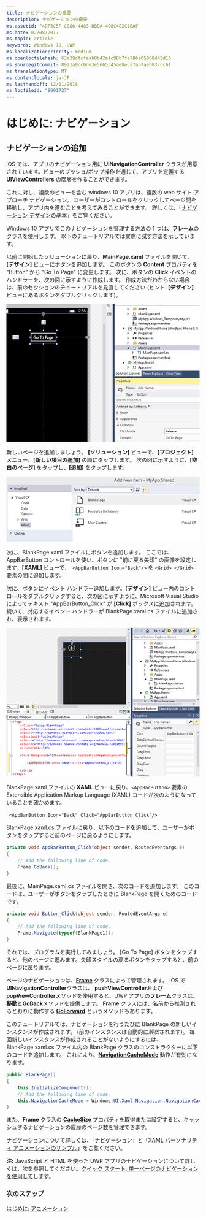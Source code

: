 ```yaml
---
title: ナビゲーションの概要
description: ナビゲーションの概要
ms.assetid: F4DF5C5F-C886-4483-BBDA-498C4E2C1BAF
ms.date: 02/08/2017
ms.topic: article
keywords: Windows 10, UWP
ms.localizationpriority: medium
ms.openlocfilehash: 63a39dfcfaab8b42afc98b7fe786a05908d49d16
ms.sourcegitcommit: 8921a9cc0dd3e5665345ae8eca7ab7aeb83ccc6f
ms.translationtype: MT
ms.contentlocale: ja-JP
ms.lasthandoff: 12/11/2018
ms.locfileid: "8891727"
---
```

# <a name="getting-started-navigation"></a>はじめに: ナビゲーション


## <a name="adding-navigation"></a>ナビゲーションの追加

iOS では、アプリのナビゲーション用に **UINavigationController** クラスが用意されています。ビューのプッシュ/ポップ操作を通じて、アプリを定義する **UIViewControllers** の階層を作ることができます。

これに対し、複数のビューを含む windows 10 アプリは、複数の web サイト アプローチ ナビゲーション。 ユーザーがコントロールをクリックしてページ間を移動し、アプリ内を進むことを考えてみることができます。 詳しくは、「[ナビゲーション デザインの基本](https://msdn.microsoft.com/library/windows/apps/dn958438)」をご覧ください。

Windows 10 アプリでこのナビゲーションを管理する方法の 1 つは、[**フレーム**](https://msdn.microsoft.com/library/windows/apps/br242682)のクラスを使用します。 以下のチュートリアルでは実際に試す方法を示しています。

以前に開始したソリューションに戻り、**MainPage.xaml** ファイルを開いて、**[デザイン]** ビューにボタンを追加します。 このボタンの **Content** プロパティを "Button" から "Go To Page" に変更します。 次に、ボタンの **Click** イベントのハンドラーを、次の図に示すように作成します。 作成方法がわからない場合は、前のセクションのチュートリアルを見直してください (ヒント: **[デザイン]** ビューにあるボタンをダブルクリックします)。

![Visual Studio でのボタンとそのクリック イベントの追加](images/ios-to-uwp/vs-go-to-page.png)

新しいページを追加しましょう。 **[ソリューション]** ビューで、**[プロジェクト]** メニュー、**[新しい項目の追加]** の順にタップします。 次の図に示すように、**[空白のページ]** をタップし、**[追加]** をタップします。

![Visual Studio での新しいページの追加](images/ios-to-uwp/vs-add-new-page.png)

次に、BlankPage.xaml ファイルにボタンを追加します。 ここでは、AppBarButton コントロールを使い、ボタンに "前に戻る矢印" の画像を設定します。**[XAML]** ビューで、` <AppBarButton Icon="Back"/>` を `<Grid> </Grid>` 要素の間に追加します。

次に、ボタンにイベント ハンドラー追加します。**[デザイン]** ビュー内のコントロールをダブルクリックすると、次の図に示すように、Microsoft Visual Studio によってテキスト "AppBarButton\_Click" が **[Click]** ボックスに追加されます。続いて、対応するイベント ハンドラーが BlankPage.xaml.cs ファイルに追加され、表示されます。

![Visual Studio での戻るボタンとそのクリック イベントの追加](images/ios-to-uwp/vs-add-back-button.png)

BlankPage.xaml ファイルの **XAML** ビューに戻り、`<AppBarButton>` 要素の Extensible Application Markup Language (XAML) コードが次のようになっていることを確かめます。

` <AppBarButton Icon="Back" Click="AppBarButton_Click"/>`

BlankPage.xaml.cs ファイルに戻り、以下のコードを追加して、ユーザーがボタンをタップすると前のページに戻るようにします。

```csharp
private void AppBarButton_Click(object sender, RoutedEventArgs e)
{
    // Add the following line of code.    
    Frame.GoBack();
}
```

最後に、MainPage.xaml.cs ファイルを開き、次のコードを追加します。 このコードは、ユーザーがボタンをタップしたときに BlankPage を開くためのコードです。

```csharp
private void Button_Click(object sender, RoutedEventArgs e)
{
    // Add the following line of code.
    Frame.Navigate(typeof(BlankPage1));
}
```

それでは、プログラムを実行してみましょう。 [Go To Page] ボタンをタップすると、他のページに進みます。矢印スタイルの戻るボタンをタップすると、前のページに戻ります。

ページのナビゲーションは、[**Frame**](https://msdn.microsoft.com/library/windows/apps/br242682) クラスによって管理されます。 IOS で**UINavigationController**クラスは、 **pushViewController**および**popViewController**メソッドを使用すると、UWP アプリの**フレーム**クラスは、[**移動**](https://msdn.microsoft.com/library/windows/apps/br242694)と[**GoBack**](https://msdn.microsoft.com/library/windows/apps/dn996568)メソッドを提供します。 **Frame** クラスには、名前から推測されるとおりに動作する [**GoForward**](https://msdn.microsoft.com/library/windows/apps/br242693) というメソッドもあります。

このチュートリアルでは、ナビゲーションを行うたびに BlankPage の新しいインスタンスが作成されます。 (前のインスタンスは自動的に*解放*されます)。 毎回新しいインスタンスが作成されることがないようにするには、BlankPage.xaml.cs ファイル内の BlankPage クラスのコンストラクターに以下のコードを追加します。 これにより、[**NavigationCacheMode**](https://msdn.microsoft.com/library/windows/apps/br227506) 動作が有効になります。

```csharp
public BlankPage()
{
    this.InitializeComponent();
    // Add the following line of code.
    this.NavigationCacheMode = Windows.UI.Xaml.Navigation.NavigationCacheMode.Enabled;
}
```

また、**Frame** クラスの [**CacheSize**](https://msdn.microsoft.com/library/windows/apps/br242683) プロパティを取得または設定すると、キャッシュするナビゲーションの履歴のページ数を管理できます。

ナビゲーションについて詳しくは、「[ナビゲーション](https://msdn.microsoft.com/library/windows/apps/mt187344)」と「[XAML パーソナリティ アニメーションのサンプル](http://go.microsoft.com/fwlink/p/?LinkID=242401)」をご覧ください。

**注:** JavaScript と HTML を使った UWP アプリのナビゲーションについて詳しくは、次を参照してください。[クイック スタート: 単一ページのナビゲーションを使用して](https://msdn.microsoft.com/library/windows/apps/hh452768)します。
 
### <a name="next-step"></a>次のステップ

[はじめに: アニメーション](getting-started-animation.md)


